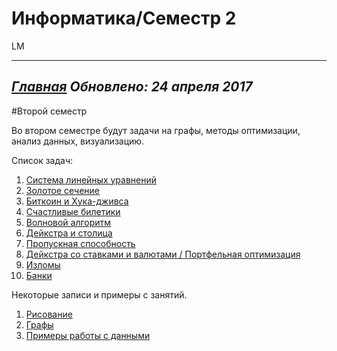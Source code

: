 # Информатика/Семестр 2
LM  

----------------------
*[Главная](http://leonovmx.github.io/info/index.html)*
*Обновлено: 24 апреля 2017*
----------------------
#Второй семестр

Во втором семестре будут задачи на графы, методы оптимизации, 
анализ данных, визуализацию.

Список задач:

1. [Система линейных уравнений](task1.html)
2. [Золотое сечение](z3.html)
3. [Биткоин и Хука-дживса](z-2017-03-06.html)
4. [Счастливые билетики](task4.html)
5. [Волновой алгоритм]()
6. [Дейкстра и столица](z5.html)
7. [Пропускная способность](task7.html)
8. [Дейкстра со ставками и валютами / Портфельная оптимизация](s-2017-03-13.html)
9. [Изломы]()
10. [Банки]()




Некоторые записи и примеры с занятий.

1. [Рисование](class1.html)
2. [Графы](class2.html)
3. [Примеры работы с данными](z-2017-02-27.html)
